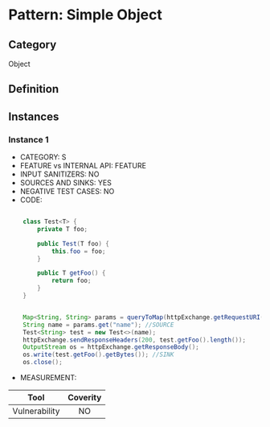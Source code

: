 # Pattern: Simple Object

## Category

Object

## Definition

## Instances

### Instance 1

- CATEGORY: S
- FEATURE vs INTERNAL API: FEATURE
- INPUT SANITIZERS: NO
- SOURCES AND SINKS: YES
- NEGATIVE TEST CASES: NO
- CODE:

```java

    class Test<T> {
        private T foo;

        public Test(T foo) {
            this.foo = foo;
        }

        public T getFoo() {
            return foo;
        }
    }


    Map<String, String> params = queryToMap(httpExchange.getRequestURI().getQuery());
    String name = params.get("name"); //SOURCE
    Test<String> test = new Test<>(name);
    httpExchange.sendResponseHeaders(200, test.getFoo().length());
    OutputStream os = httpExchange.getResponseBody();
    os.write(test.getFoo().getBytes()); //SINK
    os.close();

```

- MEASUREMENT:

|     Tool      | Coverity |
| :-----------: | :------: |
| Vulnerability |    NO    |
